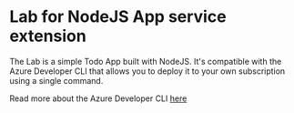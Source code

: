 # Lab for NodeJS App service extension

The Lab is a simple Todo App built with NodeJS.
It's compatible with the Azure Developer CLI that allows you to deploy it to your own subscription using a single command.

Read more about the Azure Developer CLI [here](https://learn.microsoft.com/en-us/azure/developer/azure-developer-cli/overview)